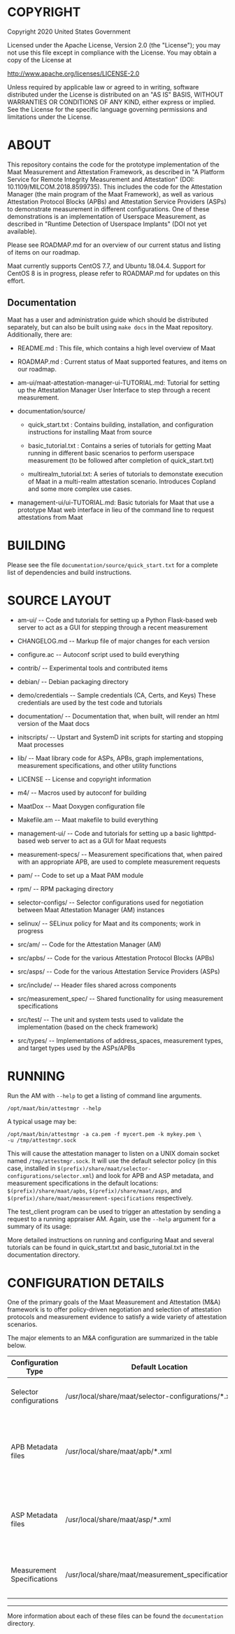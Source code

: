 COPYRIGHT
=========

Copyright 2020 United States Government

Licensed under the Apache License, Version 2.0 (the "License");
you may not use this file except in compliance with the License.
You may obtain a copy of the License at

   http://www.apache.org/licenses/LICENSE-2.0

Unless required by applicable law or agreed to in writing, software
distributed under the License is distributed on an "AS IS" BASIS,
WITHOUT WARRANTIES OR CONDITIONS OF ANY KIND, either express or implied.
See the License for the specific language governing permissions and
limitations under the License. 

ABOUT
==============

This repository contains the code for the prototype implementation of the Maat
Measurement and Attestation Framework, as described in "A Platform Service for 
Remote Integrity Measurement and Attestation" 
(DOI: 10.1109/MILCOM.2018.8599735). This includes the code for the Attestation 
Manager (the main program of the Maat Framework), as well as various Attestation
Protocol Blocks (APBs) and Attestation Service Providers (ASPs) to demonstrate 
measurement in different configurations. One of these demonstrations is an 
implementation of Userspace Measurement, as described in "Runtime Detection of 
Userspace Implants" (DOI not yet available). 

Please see ROADMAP.md for an overview of our current status and listing of 
items on our roadmap.

Maat currently supports CentOS 7.7, and Ubuntu 18.04.4. Support for CentOS 8 is 
in progress, please refer to ROADMAP.md for updates on this effort. 

Documentation
-------------

Maat has a user and administration guide which should be distributed separately,
but can also be built using `make docs` in the Maat repository.  Additionally, 
there are:

- README.md :  This file, which contains a high level overview of Maat

- ROADMAP.md : Current status of Maat supported features, and items on our 
  	       roadmap.

- am-ui/maat-attestation-manager-ui-TUTORIAL.md: Tutorial for setting up the Attestation Manager User 
						 Interface to step through a recent measurement.

- documentation/source/
  - quick_start.txt :	     	Contains building, installation, and configuration
    		    	     	instructions for installing Maat from source

  - basic_tutorial.txt :     	Contains a series of tutorials for getting Maat 
    		       	     	running in different basic scenarios to perform 
			     	userspace measurement (to be followed after 
			     	completion of quick_start.txt)

  - multirealm_tutorial.txt: 	A series of tutorials to demonstate execution of 
    		      	     	Maat in a multi-realm attestation scenario. 
		      	     	Introduces Copland and some more complex use cases.

- management-ui/ui-TUTORIAL.md: Basic tutorials for Maat that use a prototype Maat
  		    	     	web interface in lieu of the command line to 
			     	request attestations from Maat

BUILDING 
============

Please see the file `documentation/source/quick_start.txt` for a complete list 
of dependencies and build instructions.

SOURCE LAYOUT
==============

+ am-ui/		-- Code and tutorials for setting up a Python 
  			   Flask-based web server to act as a GUI for
			   stepping through a recent measurement

+ CHANGELOG.md		-- Markup file of major changes for each version

+ configure.ac          -- Autoconf script used to build everything

+ contrib/		-- Experimental tools and contributed items 

+ debian/		-- Debian packaging directory

+ demo/credentials      -- Sample credentials (CA, Certs, and Keys)
      			   These credentials are used by the test code and
			   tutorials

+ documentation/ 	-- Documentation that, when built, will render an 
  			   html version of the Maat docs

+ initscripts/		-- Upstart and SystemD init scripts for starting and
  			   stopping Maat processes

+ lib/			-- Maat library code for ASPs, APBs, graph
  			   implementations, measurement specifications, 
			   and other utility functions 

+ LICENSE		-- License and copyright information

+ m4/ 			-- Macros used by autoconf for building

+ MaatDox		-- Maat Doxygen configuration file

+ Makefile.am		-- Maat makefile to build everything

+ management-ui/	-- Code and tutorials for setting up a basic 
  			   lighttpd-based web server to act as a GUI for
			   Maat requests

+ measurement-specs/	-- Measurement specifications that, when paired
  			   with an appropriate APB, are used to complete
			   measurement requests

+ pam/			-- Code to set up a Maat PAM module

+ rpm/			-- RPM packaging directory

+ selector-configs/	-- Selector configurations used for negotiation
  			   between Maat Attestation Manager (AM) instances

+ selinux/		-- SELinux policy for Maat and its components; 
  			   work in progress

+ src/am/               -- Code for the Attestation Manager (AM)
  
+ src/apbs/             -- Code for the various Attestation Protocol 
  			   Blocks (APBs)

+ src/asps/             -- Code for the various Attestation Service
  			   Providers (ASPs)

+ src/include/          -- Header files shared across components

+ src/measurement_spec/ -- Shared functionality for using measurement
  			   specifications 

+ src/test/             -- The unit and system tests used to validate
      		           the implementation (based on the check
			   framework)

+ src/types/            -- Implementations of address_spaces,
    		           measurement types, and target types used by
			   the ASPs/APBs


RUNNING
=======

Run the AM with `--help` to get a listing of command line arguments.

    /opt/maat/bin/attestmgr --help

A typical usage may be:

    /opt/maat/bin/attestmgr -a ca.pem -f mycert.pem -k mykey.pem \
    -u /tmp/attestmgr.sock

This will cause the attestation manager to listen on a UNIX domain socket named 
`/tmp/attestmgr.sock`. It will use the default selector policy (in this case, 
installed in `$(prefix)/share/maat/selector-configurations/selector.xml`)
and look for APB and ASP metadata, and measurement specifications in the default
locations: `$(prefix)/share/maat/apbs`, `$(prefix)/share/maat/asps`, and
`$(prefix)/share/maat/measurement-specifications` respectively.

The test_client program can be used to trigger an attestation by sending a 
request to a running appraiser AM. Again, use the `--help` argument for a 
summary of its usage:



More detailed instructions on running and configuring Maat and several 
tutorials can be found in quick_start.txt and basic_tutorial.txt in the 
documentation directory. 


CONFIGURATION DETAILS
======================

One of the primary goals of the Maat Measurement and Attestation (M&A)
framework is to offer policy-driven negotiation and selection of 
attestation protocols and measurement evidence to satisfy a wide variety 
of attestation scenarios. 

The major elements to an M&A configuration are summarized in the table 
below.

| Configuration Type         | Default Location                  | Purpose |
|----------------------------|-----------------------------------|---------|
| Selector configurations    | /usr/local/share/maat/selector-configurations/\*.xml | Defines which Copland terms to offer/use in what scenario | 
| APB Metadata files         | /usr/local/share/maat/apb/\*.xml  | Associates an APB's UUID with its implementation (.so file), dependencies, and supported Copland terms |
| ASP Metadata files         | /usr/local/share/maat/asp/\*.xml  | Associates an ASP's UUID with its implementation (.so file) and measurement capabilities |
| Measurement Specifications | /usr/local/share/maat/measurement_specifications/\*.xml | Associates an UUID with a set of measurement directives |
-----------------------------------------------------------------------------------------

More information about each of these files can be found the `documentation`
directory.


